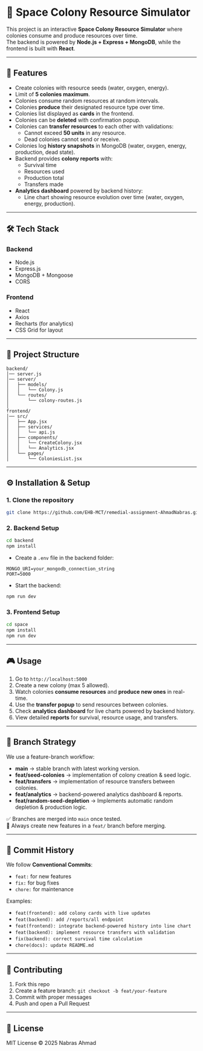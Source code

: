 # 🚀 Space Colony Resource Simulator

This project is an interactive **Space Colony Resource Simulator** where colonies consume and produce resources over time.  
The backend is powered by **Node.js + Express + MongoDB**, while the frontend is built with **React**.

---

## 📌 Features
- Create colonies with resource seeds (water, oxygen, energy).
- Limit of **5 colonies maximum**.
- Colonies consume random resources at random intervals.
- Colonies **produce** their designated resource type over time.
- Colonies list displayed as **cards** in the frontend.
- Colonies can be **deleted** with confirmation popup.
- Colonies can **transfer resources** to each other with validations:
  - Cannot exceed **50 units** in any resource.
  - Dead colonies cannot send or receive.
- Colonies log **history snapshots** in MongoDB (water, oxygen, energy, production, dead state).
- Backend provides **colony reports** with:
  - Survival time
  - Resources used
  - Production total
  - Transfers made
- **Analytics dashboard** powered by backend history:
  - Line chart showing resource evolution over time (water, oxygen, energy, production).

---

## 🛠️ Tech Stack
### Backend
- Node.js
- Express.js
- MongoDB + Mongoose
- CORS

### Frontend
- React
- Axios
- Recharts (for analytics)
- CSS Grid for layout

---

## 📂 Project Structure

```
backend/
│── server.js
│── server/
│   ├── models/
│   │   └── Colony.js
│   └── routes/
│       └── colony-routes.js
│
frontend/
│── src/
│   ├── App.jsx
│   ├── services/
│   │   └── api.js
│   ├── components/
│   │   └── CreateColony.jsx
│   │   └── Analytics.jsx
│   └── pages/
│       └── ColoniesList.jsx
```

---

## ⚙️ Installation & Setup

### 1. Clone the repository
```bash
git clone https://github.com/EHB-MCT/remedial-assignment-AhmadNabras.git
```

### 2. Backend Setup
```bash
cd backend
npm install
```
- Create a `.env` file in the backend folder:
```
MONGO_URI=your_mongodb_connection_string
PORT=5000
```
- Start the backend:
```bash
npm run dev
```

### 3. Frontend Setup
```bash
cd space
npm install
npm run dev
```

---

## 🎮 Usage
1. Go to `http://localhost:5000`
2. Create a new colony (max 5 allowed).
3. Watch colonies **consume resources** and **produce new ones** in real-time.
4. Use the **transfer popup** to send resources between colonies.
5. Check **analytics dashboard** for live charts powered by backend history.
6. View detailed **reports** for survival, resource usage, and transfers.

---

## 🌿 Branch Strategy

We use a feature-branch workflow:

- **main** → stable branch with latest working version.  
- **feat/seed-colonies** → implementation of colony creation & seed logic.  
- **feat/transfers** → implementation of resource transfers between colonies.  
- **feat/analytics** → backend-powered analytics dashboard & reports.  
- **feat/random-seed-depletion** → Implements automatic random depletion & production logic.  

✅ Branches are merged into `main` once tested.  
🚀 Always create new features in a `feat/` branch before merging.

---

## 📖 Commit History
We follow **Conventional Commits**:
- `feat:` for new features  
- `fix:` for bug fixes  
- `chore:` for maintenance  

Examples:
- `feat(frontend): add colony cards with live updates`
- `feat(backend): add /reports/all endpoint`
- `feat(frontend): integrate backend-powered history into line chart`
- `feat(backend): implement resource transfers with validation`
- `fix(backend): correct survival time calculation`
- `chore(docs): update README.md`

---

## 🤝 Contributing
1. Fork this repo
2. Create a feature branch: `git checkout -b feat/your-feature`
3. Commit with proper messages
4. Push and open a Pull Request

---

## 📜 License
MIT License © 2025 Nabras Ahmad
